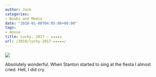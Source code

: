 ```yaml
---
author: Jack
categories:
- Books and Media
date: "2018-01-08T04:05:06+00:00"
tags:
- movie
title: Lucky, 2017 – ★★★★★
url: /2018/lucky-2017-★★★★★/
---
```

![][1]

Absolutely wonderful. When Stanton started to sing at the fiesta I almost cried. Hell, I did cry.

 [1]: https://a.ltrbxd.com/resized/sm/upload/i1/72/yq/82/fy2K8jqCV9rNC8fHx9muPJTNaqs-0-150-0-225-crop.jpg?k=0da6b11c9e